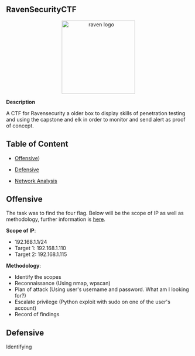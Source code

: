 ## RavenSecurityCTF
<p align="center">
  <img width="200" src="https://cdn.discordapp.com/attachments/1002356492344770703/1002956300226924604/unknown.png" alt="raven logo">
</p>

**Description**

A CTF for Ravensecurity a older box to display skills of penetration testing and using the capstone and elk in order to monitor and send alert as proof of concept. 

## Table of Content

  - [Offensive](https://github.com/Ruykii/RavenSecurityCTF/blob/main/Offensive.md))
  
  - [Defensive](https://github.com/Ruykii/RavenSecurityCTF/blob/main/Defensive.md)
  
  - [Network Analysis]( )
 
## Offensive

The task was to find the four flag. Below will be the scope of IP as well as methodology, further information is [here](https://github.com/Ruykii/RavenSecurityCTF/blob/main/Offensive.md).

  **Scope of IP**:
  
  - 192.168.1.1/24
  - Target 1: 192.168.1.110
  - Target 2: 192.168.1.115
  
  **Methodology**:
  
  - Identify the scopes
  - Reconnaissance (Using nmap, wpscan)
  - Plan of attack (Using user's username and password. What am I looking for?)
  - Escalate privilege (Python exploit with sudo on one of the user's account)
  - Record of findings

## Defensive

Identifying 
